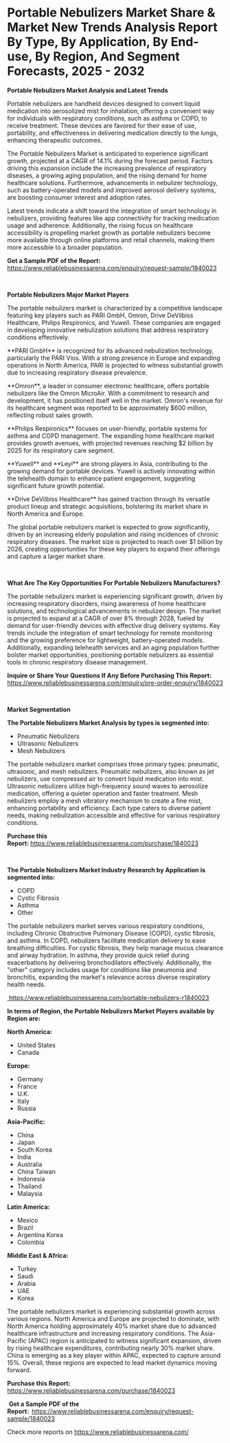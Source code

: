 <p><h1>Portable Nebulizers Market Share & Market New Trends Analysis Report By Type, By Application, By End-use, By Region, And Segment Forecasts, 2025 - 2032</h1></p><p><strong>Portable Nebulizers Market Analysis and Latest Trends</strong></p>
<p><p>Portable nebulizers are handheld devices designed to convert liquid medication into aerosolized mist for inhalation, offering a convenient way for individuals with respiratory conditions, such as asthma or COPD, to receive treatment. These devices are favored for their ease of use, portability, and effectiveness in delivering medication directly to the lungs, enhancing therapeutic outcomes.</p><p>The Portable Nebulizers Market is anticipated to experience significant growth, projected at a CAGR of 14.1% during the forecast period. Factors driving this expansion include the increasing prevalence of respiratory diseases, a growing aging population, and the rising demand for home healthcare solutions. Furthermore, advancements in nebulizer technology, such as battery-operated models and improved aerosol delivery systems, are boosting consumer interest and adoption rates. </p><p>Latest trends indicate a shift toward the integration of smart technology in nebulizers, providing features like app connectivity for tracking medication usage and adherence. Additionally, the rising focus on healthcare accessibility is propelling market growth as portable nebulizers become more available through online platforms and retail channels, making them more accessible to a broader population.</p></p>
<p><strong>Get a Sample PDF of the Report:&nbsp;</strong> <a href="https://www.reliablebusinessarena.com/enquiry/request-sample/1840023?utm_campaign=2137&utm_medium=2&utm_source=Github&utm_content=ia&utm_term=03032025&utm_id=portable-nebulizers">https://www.reliablebusinessarena.com/enquiry/request-sample/1840023</a></p>
<p>&nbsp;</p>
<p><strong>Portable Nebulizers Major Market Players</strong></p>
<p><p>The portable nebulizers market is characterized by a competitive landscape featuring key players such as PARI GmbH, Omron, Drive DeVilbiss Healthcare, Philips Respironics, and Yuwell. These companies are engaged in developing innovative nebulization solutions that address respiratory conditions effectively.</p><p>**PARI GmbH** is recognized for its advanced nebulization technology, particularly the PARI Vios. With a strong presence in Europe and expanding operations in North America, PARI is projected to witness substantial growth due to increasing respiratory disease prevalence.</p><p>**Omron**, a leader in consumer electronic healthcare, offers portable nebulizers like the Omron MicroAir. With a commitment to research and development, it has positioned itself well in the market. Omron's revenue for its healthcare segment was reported to be approximately $600 million, reflecting robust sales growth.</p><p>**Philips Respironics** focuses on user-friendly, portable systems for asthma and COPD management. The expanding home healthcare market provides growth avenues, with projected revenues reaching $2 billion by 2025 for its respiratory care segment.</p><p>**Yuwell** and **Leyi** are strong players in Asia, contributing to the growing demand for portable devices. Yuwell is actively innovating within the telehealth domain to enhance patient engagement, suggesting significant future growth potential.</p><p>**Drive DeVilbiss Healthcare** has gained traction through its versatile product lineup and strategic acquisitions, bolstering its market share in North America and Europe. </p><p>The global portable nebulizers market is expected to grow significantly, driven by an increasing elderly population and rising incidences of chronic respiratory diseases. The market size is projected to reach over $1 billion by 2026, creating opportunities for these key players to expand their offerings and capture a larger market share.</p></p>
<p>&nbsp;</p>
<p><strong>What Are The Key Opportunities For Portable Nebulizers Manufacturers?</strong></p>
<p><p>The portable nebulizers market is experiencing significant growth, driven by increasing respiratory disorders, rising awareness of home healthcare solutions, and technological advancements in nebulizer design. The market is projected to expand at a CAGR of over 8% through 2028, fueled by demand for user-friendly devices with effective drug delivery systems. Key trends include the integration of smart technology for remote monitoring and the growing preference for lightweight, battery-operated models. Additionally, expanding telehealth services and an aging population further bolster market opportunities, positioning portable nebulizers as essential tools in chronic respiratory disease management.</p></p>
<p><strong>Inquire or Share Your Questions If Any Before Purchasing This Report:</strong> <a href="https://www.reliablebusinessarena.com/enquiry/pre-order-enquiry/1840023?utm_campaign=2137&utm_medium=2&utm_source=Github&utm_content=ia&utm_term=03032025&utm_id=portable-nebulizers">https://www.reliablebusinessarena.com/enquiry/pre-order-enquiry/1840023</a></p>
<p>&nbsp;</p>
<p><strong>Market Segmentation</strong></p>
<p><strong>The Portable Nebulizers Market Analysis by types is segmented into:</strong></p>
<p><ul><li>Pneumatic Nebulizers</li><li>Ultrasonic Nebulizers</li><li>Mesh Nebulizers</li></ul></p>
<p><p>The portable nebulizers market comprises three primary types: pneumatic, ultrasonic, and mesh nebulizers. Pneumatic nebulizers, also known as jet nebulizers, use compressed air to convert liquid medication into mist. Ultrasonic nebulizers utilize high-frequency sound waves to aerosolize medication, offering a quieter operation and faster treatment. Mesh nebulizers employ a mesh vibratory mechanism to create a fine mist, enhancing portability and efficiency. Each type caters to diverse patient needs, making nebulization accessible and effective for various respiratory conditions.</p></p>
<p><strong>Purchase this Report:&nbsp;</strong><a href="https://www.reliablebusinessarena.com/purchase/1840023?utm_campaign=2137&utm_medium=2&utm_source=Github&utm_content=ia&utm_term=03032025&utm_id=portable-nebulizers">https://www.reliablebusinessarena.com/purchase/1840023</a></p>
<p>&nbsp;</p>
<p><strong>The Portable Nebulizers Market Industry Research by Application is segmented into:</strong></p>
<p><ul><li>COPD</li><li>Cystic Fibrosis</li><li>Asthma</li><li>Other</li></ul></p>
<p><p>The portable nebulizers market serves various respiratory conditions, including Chronic Obstructive Pulmonary Disease (COPD), cystic fibrosis, and asthma. In COPD, nebulizers facilitate medication delivery to ease breathing difficulties. For cystic fibrosis, they help manage mucus clearance and airway hydration. In asthma, they provide quick relief during exacerbations by delivering bronchodilators effectively. Additionally, the "other" category includes usage for conditions like pneumonia and bronchitis, expanding the market's relevance across diverse respiratory health needs.</p></p>
<p><a href="https://www.reliablebusinessarena.com/portable-nebulizers-r1840023?utm_campaign=2137&utm_medium=2&utm_source=Github&utm_content=ia&utm_term=03032025&utm_id=portable-nebulizers">&nbsp;https://www.reliablebusinessarena.com/portable-nebulizers-r1840023</a></p>
<p><strong>In terms of Region, the Portable Nebulizers Market Players available by Region are:</strong></p>
<p>
    <p> <strong> North America: </strong>
        <ul>
            <li>United States</li>
            <li>Canada</li>
        </ul>
        </p> 
    <p> <strong> Europe: </strong>
        <ul>
            <li>Germany</li>
            <li>France</li>
            <li>U.K.</li>
            <li>Italy</li>
            <li>Russia</li>
        </ul>
        </p> 
    <p> <strong> Asia-Pacific: </strong>
        <ul>
            <li>China</li>
            <li>Japan</li>
            <li>South Korea</li>
            <li>India</li>
            <li>Australia</li>
            <li>China Taiwan</li>
            <li>Indonesia</li>
            <li>Thailand</li>
            <li>Malaysia</li>
        </ul>
        </p> 
    <p> <strong> Latin America: </strong>
        <ul>
            <li>Mexico</li>
            <li>Brazil</li>
            <li>Argentina Korea</li>
            <li>Colombia</li>
        </ul>
        </p> 
    <p> <strong> Middle East & Africa: </strong>
        <ul>
            <li>Turkey</li>
            <li>Saudi</li>
            <li>Arabia</li>
            <li>UAE</li>
            <li>Korea</li>
        </ul>
    </p>
    </p>
<p><p>The portable nebulizers market is experiencing substantial growth across various regions. North America and Europe are projected to dominate, with North America holding approximately 40% market share due to advanced healthcare infrastructure and increasing respiratory conditions. The Asia-Pacific (APAC) region is anticipated to witness significant expansion, driven by rising healthcare expenditures, contributing nearly 30% market share. China is emerging as a key player within APAC, expected to capture around 15%. Overall, these regions are expected to lead market dynamics moving forward.</p></p>
<p><strong>Purchase this Report: </strong><a href="https://www.reliablebusinessarena.com/purchase/1840023?utm_campaign=2137&utm_medium=2&utm_source=Github&utm_content=ia&utm_term=03032025&utm_id=portable-nebulizers">https://www.reliablebusinessarena.com/purchase/1840023</a></p>
<p>&nbsp;<strong>Get a Sample PDF of the Report:&nbsp;&nbsp;</strong><a href="https://www.reliablebusinessarena.com/enquiry/request-sample/1840023?utm_campaign=2137&utm_medium=2&utm_source=Github&utm_content=ia&utm_term=03032025&utm_id=portable-nebulizers">https://www.reliablebusinessarena.com/enquiry/request-sample/1840023</a></p>
<p><strong></strong></p>
<p>Check more reports on <a href="https://www.reliablebusinessarena.com/?utm_campaign=2137&utm_medium=2&utm_source=Github&utm_content=ia&utm_term=03032025&utm_id=portable-nebulizers">https://www.reliablebusinessarena.com/</a></p>
